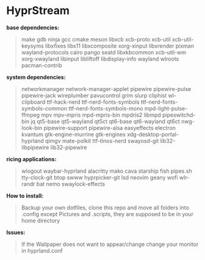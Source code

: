 # HyprStream

**base dependencies:**

> make gdb ninja gcc cmake meson libxcb xcb-proto xcb-util xcb-util-keysyms libxfixes libx11 libxcomposite xorg-xinput libxrender pixman wayland-protocols cairo pango seatd libxkbcommon xcb-util-wm xorg-xwayland libinput libliftoff libdisplay-info wayland wlroots pacman-contrib

**system dependencies:**

> networkmanager network-manager-applet pipewire pipewire-pulse pipewire-jack wireplumber pavucontrol  grim slurp cliphist wl-clipboard ttf-hack-nerd ttf-nerd-fonts-symbols ttf-nerd-fonts-symbols-common ttf-nerd-fonts-symbols-mono mpd-light-pulse-ffmpeg mpv mpv-mpris mpd-mpris-bin mpdris2 libmpd pipeswitchd-bin jq qt5-base qt5-wayland qt5ct qt6-base qt6-wayland qt6ct nwg-look-bin pipewire-support pipewire-alsa easyeffects electron kvantum gtk-engine-murrine gtk-engines xdg-desktop-portal-hyprland qimgv mate-polkit ttf-tinos-nerd swayosd-git lib32-libpipewire lib32-pipewire

**ricing applications:**

> wlogout waybar-hyprland alacritty mako cava starship fish pipes.sh tty-clock-git btop swww hyprpicker-git lsd neovim geany wofi wlr-randr bat nemo swaylock-effects

**How to install:**

> Backup your own dotfiles, clone this repo and move all folders into .config except Pictures and .scripts, they are supposed to be in your home directory

**Issues:**
> If the Wallpaper does not want to appear/change change your monitor in hyprland.conf
